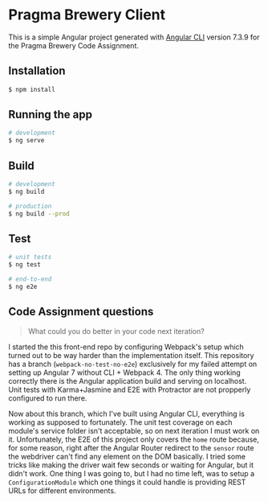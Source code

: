 # Pragma Brewery Client

This is a simple Angular project generated with [Angular CLI](https://github.com/angular/angular-cli) version 7.3.9 for the Pragma Brewery Code Assignment.

## Installation

```bash
$ npm install
```

## Running the app

```bash
# development
$ ng serve

```

## Build

```bash
# development
$ ng build

# production
$ ng build --prod
```

## Test

```bash
# unit tests
$ ng test

# end-to-end
$ ng e2e
```

## Code Assignment questions

> What could you do better in your code next iteration?

I started the this front-end repo by configuring Webpack's setup which turned out to be way harder than the implementation itself. This repository has a branch (`webpack-no-test-no-e2e`) exclusively for my failed attempt on setting up Angular 7 without CLI + Webpack 4. The only thing working correctly there is the Angular application build and serving on localhost. Unit tests with Karma+Jasmine and E2E with Protractor are not propperly configured to run there.

Now about this branch, which I've built using Angular CLI, everything is working as supposed to fortunately. The unit test coverage on each module's service folder isn't acceptable, so on next iteration I must work on it. Unfortunately, the E2E of this project only covers the `home` route because, for some reason, right after the Angular Router redirect to the `sensor` route the webdriver can't find any element on the DOM basically. I tried some tricks like making the driver wait few seconds or waiting for Angular, but it didn't work. One thing I was going to, but I had no time left, was to setup a `ConfigurationModule` which one things it could handle is providing REST URLs for different environments.
